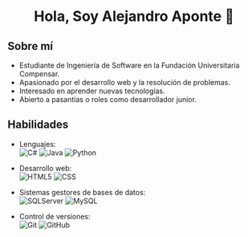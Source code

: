 <h1 align="center"><b> Hola, Soy Alejandro Aponte 👋</b></h1>



## Sobre mí

- Estudiante de Ingeniería de Software en la Fundación Universitaria Compensar.
- Apasionado por el desarrollo web y la resolución de problemas.
- Interesado en aprender nuevas tecnologías.
- Abierto a pasantías o roles como desarrollador junior.


## Habilidades

- Lenguajes:<br>
    ![C#](https://img.shields.io/badge/C%20%23-%23239120.svg?style=for-the-badge&logo=c-sharp&logoColor=purple)
    ![Java](https://img.shields.io/badge/Java%20-%23ED8B00.svg?style=for-the-badge&logo=java&logoColor=orange) 
    ![Python](https://img.shields.io/badge/Python%20-%2314354C.svg?style=for-the-badge&logo=python&logoColor=white)
  
- Desarrollo web:<br>
    ![HTML5](https://img.shields.io/badge/HTML5%20-%2314354C.svg?style=for-the-badge&logo=html5&logoColor=orange)
    ![CSS](https://img.shields.io/badge/CSS%20-%2314354C.svg?style=for-the-badge&logo=css3&logoColor=blue)    
    
- Sistemas gestores de bases de datos:<br>
    ![SQLServer](https://img.shields.io/badge/SQLServer%20-%2314354C.svg?style=for-the-badge&logo=microsoft-sql-server&logoColor=red)
    ![MySQL](https://img.shields.io/badge/MySQL%20-%2314354C.svg?style=for-the-badge&logo=MySQL&logoColor=blue)
    
- Control de versiones:<br>
    ![Git](https://img.shields.io/badge/Git%20-%2314354C.svg?style=for-the-badge&logo=Git&logoColor=orange)
    ![GitHub](https://img.shields.io/badge/github-%23121011.svg?style=for-the-badge&logo=github&logoColor=white)
  



